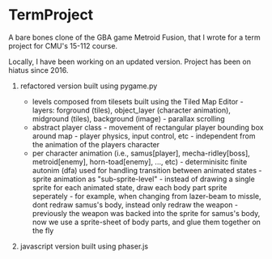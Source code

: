 # TermProject

A bare bones clone of the GBA game Metroid Fusion, that I  wrote for a term project for CMU's 15-112 course.

Locally, I have been working on an updated version. Project has been on hiatus since 2016.
1. refactored version built using pygame.py
    - levels composed from tilesets built using the Tiled Map Editor
          - layers: forground (tiles), object_layer (character animation), midground (tiles), background (image)
          - parallax scrolling
    - abstract player class
          - movement of rectangular player bounding box around map
          - player physics, input control, etc
          - independent from the animation of the players character
    - per character animation (i.e., samus[player], mecha-ridley[boss], metroid[enemy], horn-toad[enemy], ..., etc)
          - determinisitc finite autonim (dfa) used for handling transition between animated states
          - sprite animation as "sub-sprite-level"
              - instead of drawing a single sprite for each animated state, draw each body part sprite seperately
                   - for example, when changing from lazer-beam to missle, dont redraw samus's body, instead only redraw the weapon
                   - previously the weapon was backed into the sprite for samus's body, now we use a sprite-sheet of body parts, and glue them together on the fly
                
  
2. javascript version built using phaser.js
